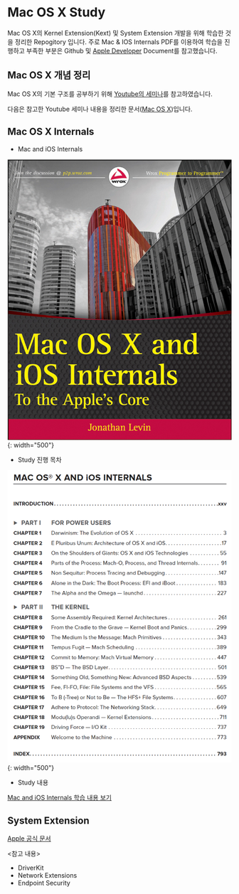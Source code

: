 # Mac OS X Study

Mac OS X의 Kernel Extension(Kext) 및 System Extension 개발을 위해 학습한 것을 정리한 Repogitory 입니다. 주로 Mac & IOS Internals PDF를 이용하여 학습을 진행하고 부족한 부분은 Github 및 [Apple Developer](https://developer.apple.com/library/archive/documentation/Darwin/Conceptual/KernelProgramming/Extend/Extend.html) Document를 참고했습니다.

## Mac OS X 개념 정리

Mac OS X의 기본 구조를 공부하기 위해 [Youtube의 세미나](https://www.youtube.com/watch?v=-7GMHB3Plc8)를 참고하였습니다.

다음은 참고한 Youtube 세미나 내용을 정리한 문서([Mac OS X](./OSXSeminar.md))입니다.

## Mac OS X Internals

- Mac and iOS Internals

![Book Cover](./img/InternalsBook/cover.png){: width="500"}

- Study 진행 목차

![Book Index](./img/InternalsBook/index.png){: width="500"}

- Study 내용

[Mac and iOS Internals 학습 내용 보기](./OSXInternals.md)



## System Extension

[Apple 공식 문서](https://developer.apple.com/kr/system-extensions/)

<참고 내용>
- DriverKit
- Network Extensions
- Endpoint Security




